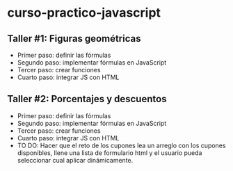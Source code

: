 # curso-practico-javascript

## Taller #1: Figuras geométricas

- Primer paso: definir las fórmulas
- Segundo paso: implementar fórmulas en JavaScript
- Tercer paso: crear funciones
- Cuarto paso: integrar JS con HTML 

## Taller #2: Porcentajes y descuentos

- Primer paso: definir las fórmulas
- Segundo paso: implementar fórmulas en JavaScript
- Tercer paso: crear funciones
- Cuarto paso: integrar JS con HTML 
- TO DO: Hacer que el reto de los cupones lea un arreglo con los cupones disponibles, llene una lista de formulario html y el usuario pueda seleccionar cual aplicar dinámicamente.
